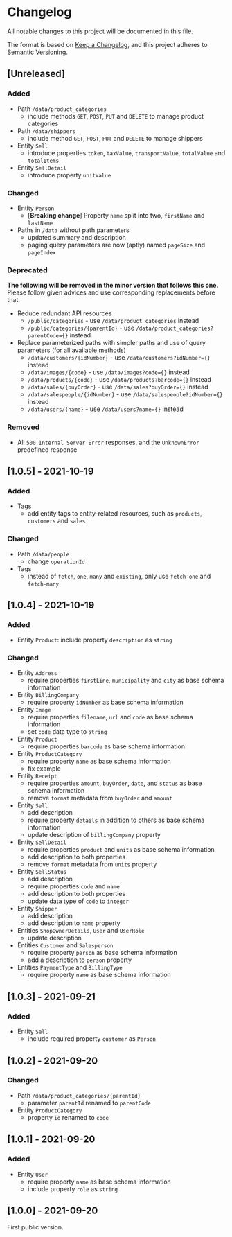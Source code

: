 # Changelog
All notable changes to this project will be documented in this file.

The format is based on [Keep a Changelog](https://keepachangelog.com/en/1.0.0/),
and this project adheres to [Semantic Versioning](https://semver.org/spec/v2.0.0.html).

## [Unreleased]

### Added
- Path `/data/product_categories`
  - include methods `GET`, `POST`, `PUT` and `DELETE` to manage product categories
- Path `/data/shippers`
  - include method  `GET`, `POST`, `PUT` and `DELETE` to manage shippers
- Entity `Sell`
  - introduce properties `token`, `taxValue`, `transportValue`, `totalValue` and `totalItems`
- Entity `SellDetail`
  - introduce property `unitValue`

### Changed
- Entity `Person`
  - [__Breaking change__] Property `name` split into two, `firstName` and `lastName`
- Paths in `/data` without path parameters
  - updated summary and description
  - paging query parameters are now (aptly) named `pageSize` and `pageIndex`

### Deprecated
__The following will be removed in the minor version that follows this one.__
Please follow given advices and use corresponding replacements before that.

- Reduce redundant API resources
  - `/public/categories` - use `/data/product_categories` instead
  - `/public/categories/{parentId}` - use `/data/product_categories?parentCode={}` instead
- Replace parameterized paths with simpler paths and use of query parameters (for all available methods)
  - `/data/customers/{idNumber}` - use `/data/customers?idNumber={}` instead
  - `/data/images/{code}` - use `/data/images?code={}` instead
  - `/data/products/{code}` - use `/data/products?barcode={}` instead
  - `/data/sales/{buyOrder}` - use `/data/sales?buyOrder={}` instead
  - `/data/salespeople/{idNumber}` - use `/data/salespeople?idNumber={}` instead
  - `/data/users/{name}` - use `/data/users?name={}` instead

### Removed
- All `500 Internal Server Error` responses, and the `UnknownError` predefined response


## [1.0.5] - 2021-10-19

### Added
- Tags
  - add entity tags to entity-related resources, such as `products`, `customers` and `sales`

### Changed
- Path `/data/people`
  - change `operationId`
- Tags
  - instead of `fetch`, `one`, `many` and `existing`, only use `fetch-one` and `fetch-many`


## [1.0.4] - 2021-10-19

### Added
- Entity `Product`: include property `description` as `string`

### Changed
- Entity `Address`
  - require properties `firstLine`, `municipality` and `city` as base schema information
- Entity `BillingCompany`
  - require property `idNumber` as base schema information
- Entity `Image`
  - require properties `filename`, `url` and `code` as base schema information
  - set `code` data type to `string`
- Entity `Product`
  - require properties `barcode` as base schema information
- Entity `ProductCategory`
  - require property `name` as base schema information
  - fix example
- Entity `Receipt`
  - require properties `amount`, `buyOrder`, `date`, and `status` as base schema information
  - remove `format` metadata from `buyOrder` and `amount`
- Entity `Sell`
  - add description
  - require property `details` in addition to others as base schema information
  - update description of `billingCompany` property
- Entity `SellDetail`
  - require properties `product` and `units` as base schema information
  - add description to both properties
  - remove `format` metadata from `units` property
- Entity `SellStatus`
  - add description
  - require properties `code` and `name`
  - add description to both properties
  - update data type of `code` to `integer`
- Entity `Shipper`
  - add description
  - add description to `name` property
- Entities `ShopOwnerDetails`, `User` and `UserRole`
  - update description
- Entities `Customer` and `Salesperson`
  - require property `person` as base schema information
  - add a description to `person` property
- Entities `PaymentType` and `BillingType`
  - require property `name` as base schema information


## [1.0.3] - 2021-09-21

### Added
- Entity `Sell`
  - include required property `customer` as `Person`


## [1.0.2] - 2021-09-20

### Changed
- Path `/data/product_categories/{parentId}`
  - parameter `parentId` renamed to `parentCode`
- Entity `ProductCategory`
  - property `id` renamed to `code`


## [1.0.1] - 2021-09-20

### Added
- Entity `User`
  - require property `name` as base schema information
  - include property `role` as `string`


## [1.0.0] - 2021-09-20

First public version.
